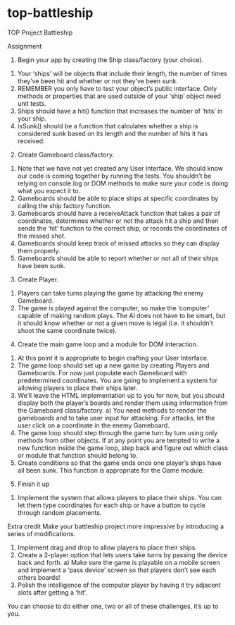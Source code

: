 # top-battleship
TOP Project Battleship

Assignment

1. Begin your app by creating the Ship class/factory (your choice).
  1) Your ‘ships’ will be objects that include their length, the number of times they’ve been hit and whether or not they’ve been sunk.
  2) REMEMBER you only have to test your object’s public interface. Only methods or properties that are used outside of your ‘ship’ object need unit tests.
  3) Ships should have a hit() function that increases the number of ‘hits’ in your ship.
  4) isSunk() should be a function that calculates whether a ship is considered sunk based on its length and the number of hits it has received.


2. Create Gameboard class/factory.
  1) Note that we have not yet created any User Interface. We should know our code is coming together by running the tests. You shouldn’t be relying on console.log or DOM methods to make sure your code is doing what you expect it to.
  2) Gameboards should be able to place ships at specific coordinates by calling the ship factory function.
  3) Gameboards should have a receiveAttack function that takes a pair of coordinates, determines whether or not the attack hit a ship and then sends the ‘hit’ function to the correct ship, or records the coordinates of the missed shot.
  4) Gameboards should keep track of missed attacks so they can display them properly.
  5) Gameboards should be able to report whether or not all of their ships have been sunk.


3. Create Player.
  1) Players can take turns playing the game by attacking the enemy Gameboard.
  2) The game is played against the computer, so make the ‘computer’ capable of making random plays. The AI does not have to be smart, but it should know whether or not a given move is legal (i.e. it shouldn’t shoot the same coordinate twice).


4. Create the main game loop and a module for DOM interaction.
  1) At this point it is appropriate to begin crafting your User Interface.
  2) The game loop should set up a new game by creating Players and Gameboards. For now just populate each Gameboard with predetermined coordinates. You are going to implement a system for allowing players to place their ships later.
  3) We’ll leave the HTML implementation up to you for now, but you should display both the player’s boards and render them using information from the Gameboard class/factory.
    a) You need methods to render the gameboards and to take user input for attacking. For attacks, let the user click on a coordinate in the enemy Gameboard.
  4) The game loop should step through the game turn by turn using only methods from other objects. If at any point you are tempted to write a new function inside the game loop, step back and figure out which class or module that function should belong to.
  5) Create conditions so that the game ends once one player’s ships have all been sunk. This function is appropriate for the Game module.


5. Finish it up
  1) Implement the system that allows players to place their ships. You can let them type coordinates for each ship or have a button to cycle through random placements.


Extra credit
Make your battleship project more impressive by introducing a series of modifications.

  1) Implement drag and drop to allow players to place their ships.
  2) Create a 2-player option that lets users take turns by passing the device back and forth.
    a) Make sure the game is playable on a mobile screen and implement a ‘pass device’ screen so that players don’t see each others boards!
  3) Polish the intelligence of the computer player by having it try adjacent slots after getting a ‘hit’.

  You can choose to do either one, two or all of these challenges, it’s up to you.
